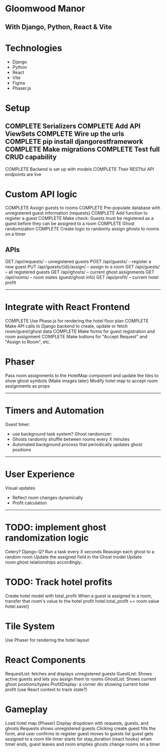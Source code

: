 # Gloomwood Manor
## With Django, Python, React & Vite

# Technologies
- Django
- Python
- React
- Vite
- Figma
- Phaser.js 

 
# Setup
COMPLETE Serializers
COMPLETE Add API ViewSets
COMPLETE Wire up the urls
COMPLETE pip install djangorestframework
COMPLETE Make migrations
COMPLETE Test full CRUD capability
---------------------
COMPLETE Backend is set up with models
COMPLETE Their RESTful API endpoints are live


# Custom API logic
COMPLETE Assign guests to rooms
COMPLETE Pre-populate database with unregistered guest information (requests)
COMPLETE Add function to register a guest
COMPLETE Make check: Guests must be registered as a guest before they can be assigned to a room
COMPLETE Ghost randomization
COMPLETE Create logic to randomly assign ghosts to rooms on a timer

## APIs
GET /api/requests/ – unregistered guests
POST /api/guests/ – register a new guest
PUT /api/guests/{id}/assign/ – assign to a room
GET /api/guests/ – all registered guests
GET /api/ghosts/ – current ghost assignments
GET /api/rooms/ – room states (guest/ghost info)
GET /api/profit/ – current hotel profit


---------------------
# Integrate with React Frontend
COMPLETE Use Phase.js for rendering the hotel floor plan
COMPLETE Make API calls to Django backend to create, update or fetch room/guest/ghost data
COMPLETE Make forms for guest registration and room assignment
COMPLETE Make buttons for "Accept Request" and "Assign to Room", etc.

# Phaser 
Pass room assignments to the HotelMap component and update the tiles to show ghost symbols (Make images later)
Modify hotel map to accept room assignments as props

---------------------
# Timers and Automation
Guest timer:
- use background task system?
Ghost randomizer:
- Ghosts randomly shuffle between rooms every X minutes
- Automated background process that periodically updates ghost positions












---------------------
# User Experience
Visual updates
- Reflect room changes dynamically
- Profit calculation










---------------------------------------------------------------------------------------------------

# TODO: implement ghost randomization logic
Celery? Django-Q?
Run a task every X seconds
Reassign each ghost to a random room
Update the assigned field in the Ghost model
Update room.ghost relationships accordingly..

# TODO: Track hotel profits
Create hotel model with total_profit
When a guest is assigned to a room, transfer that room's value to the hotel profit
hotel.total_profit += room.value
hotel.save()

# Tile System
Use Phaser for rendering the hotel layout

# React Components
RequestList: fetches and displays unregistered guests
GuestList: Shows active guests and lets you assign them to rooms
GhostList: Shows current ghost positions/types
ProfitDisplay: a corner div showing current hotel profit
(use React context to track state?)

# Gameplay
Load hotel map (Phaser)
Display dropdown with requests, guests, and ghosts
Requests shows unregistered guests
Clicking create guest fills the form, and user confirms to register
guest moves to guests list
guest gets assigned to a room tile
timer starts for stay_duration (react hooks)
when timer ends, guest leaves and room empties
ghosts change rooms on a timer

